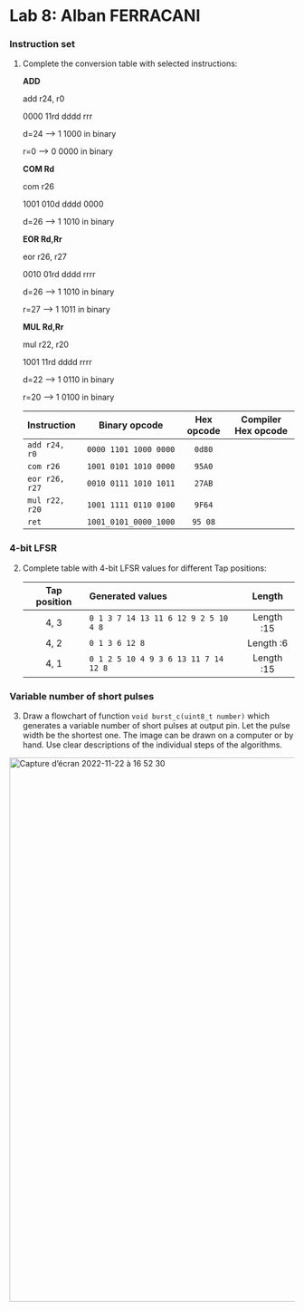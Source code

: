 # Lab 8: Alban FERRACANI

### Instruction set

1. Complete the conversion table with selected instructions:

    **ADD**
    
    add r24, r0
    
    0000 11rd dddd rrr
    
    d=24 --> 1 1000 in binary
    
    r=0  --> 0 0000 in binary

    **COM Rd**
    
    com r26
    
    1001 010d dddd 0000
    
    d=26 --> 1 1010 in binary
    
    **EOR Rd,Rr**
    
    eor r26, r27
    
    0010	01rd	dddd	rrrr
    
    d=26 --> 1 1010 in binary
    
    r=27 --> 1 1011 in binary
   
    **MUL Rd,Rr**
    
    mul r22, r20
    
    1001	11rd	dddd  rrrr
    
    d=22 --> 1 0110 in binary
    
    r=20 --> 1 0100 in binary
    
    
   | **Instruction** | **Binary opcode** | **Hex opcode** | **Compiler Hex opcode** |
   | :-- | :-: | :-: | :-: |
   | `add r24, r0` | `0000 1101 1000 0000` | `0d80` |  | 
   | `com r26` | `1001 0101 1010 0000` | `95A0` |  |
   | `eor r26, r27` | `0010 0111 1010 1011` | `27AB` |  |
   | `mul r22, r20` | `1001 1111 0110 0100` | `9F64` |  |
   | `ret` | `1001_0101_0000_1000` | `95 08` |  |
   

### 4-bit LFSR

2. Complete table with 4-bit LFSR values for different Tap positions:

   | **Tap position** | **Generated values** | **Length** |
   | :-: | :-- | :-: |
   | 4, 3 | `0 1 3 7 14 13 11 6 12 9 2 5 10 4 8`  | Length :15 |
   | 4, 2 | `0 1 3 6 12 8` | Length :6 |
   | 4, 1 | `0 1 2 5 10 4 9 3 6 13 11 7 14 12 8`| Length :15 |

### Variable number of short pulses

3. Draw a flowchart of function `void burst_c(uint8_t number)` which generates a variable number of short pulses at output pin. Let the pulse width be the shortest one. The image can be drawn on a computer or by hand. Use clear descriptions of the individual steps of the algorithms.

<img width="961" alt="Capture d’écran 2022-11-22 à 16 52 30" src="https://user-images.githubusercontent.com/114081879/203359886-c6c1bfe8-52ce-4359-a2d8-c84d95e9944c.png">

